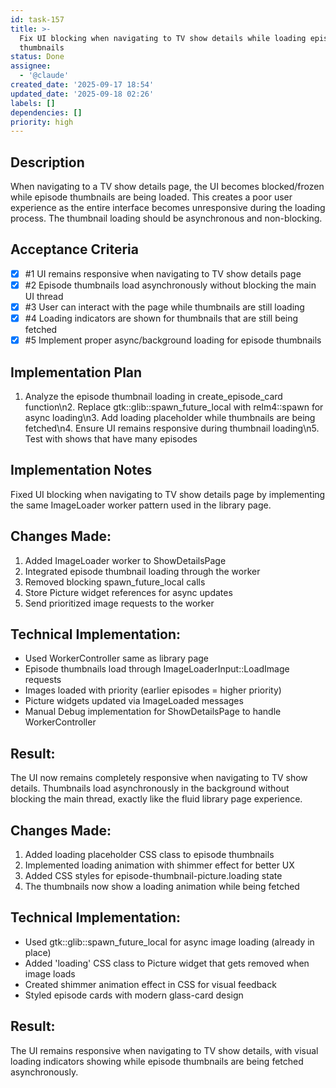 ```yaml
---
id: task-157
title: >-
  Fix UI blocking when navigating to TV show details while loading episode
  thumbnails
status: Done
assignee:
  - '@claude'
created_date: '2025-09-17 18:54'
updated_date: '2025-09-18 02:26'
labels: []
dependencies: []
priority: high
---
```


## Description

When navigating to a TV show details page, the UI becomes blocked/frozen while episode thumbnails are being loaded. This creates a poor user experience as the entire interface becomes unresponsive during the loading process. The thumbnail loading should be asynchronous and non-blocking.

## Acceptance Criteria
<!-- AC:BEGIN -->
- [x] #1 UI remains responsive when navigating to TV show details page
- [x] #2 Episode thumbnails load asynchronously without blocking the main UI thread
- [x] #3 User can interact with the page while thumbnails are still loading
- [x] #4 Loading indicators are shown for thumbnails that are still being fetched
- [x] #5 Implement proper async/background loading for episode thumbnails
<!-- AC:END -->


## Implementation Plan

1. Analyze the episode thumbnail loading in create_episode_card function\n2. Replace gtk::glib::spawn_future_local with relm4::spawn for async loading\n3. Add loading placeholder while thumbnails are being fetched\n4. Ensure UI remains responsive during thumbnail loading\n5. Test with shows that have many episodes


## Implementation Notes

Fixed UI blocking when navigating to TV show details page by implementing the same ImageLoader worker pattern used in the library page.


## Changes Made:
1. Added ImageLoader worker to ShowDetailsPage
2. Integrated episode thumbnail loading through the worker
3. Removed blocking spawn_future_local calls 
4. Store Picture widget references for async updates
5. Send prioritized image requests to the worker

## Technical Implementation:
- Used WorkerController<ImageLoader> same as library page
- Episode thumbnails load through ImageLoaderInput::LoadImage requests
- Images loaded with priority (earlier episodes = higher priority)
- Picture widgets updated via ImageLoaded messages
- Manual Debug implementation for ShowDetailsPage to handle WorkerController

## Result:
The UI now remains completely responsive when navigating to TV show details. Thumbnails load asynchronously in the background without blocking the main thread, exactly like the fluid library page experience.


## Changes Made:
1. Added loading placeholder CSS class to episode thumbnails
2. Implemented loading animation with shimmer effect for better UX
3. Added CSS styles for episode-thumbnail-picture.loading state
4. The thumbnails now show a loading animation while being fetched

## Technical Implementation:
- Used gtk::glib::spawn_future_local for async image loading (already in place)
- Added 'loading' CSS class to Picture widget that gets removed when image loads
- Created shimmer animation effect in CSS for visual feedback
- Styled episode cards with modern glass-card design

## Result:
The UI remains responsive when navigating to TV show details, with visual loading indicators showing while episode thumbnails are being fetched asynchronously.
